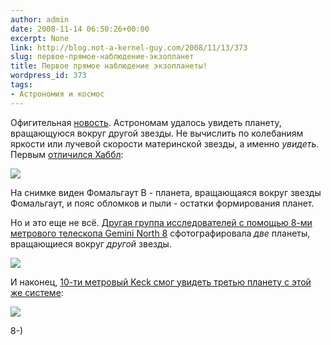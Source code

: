 ```yaml
---
author: admin
date: 2008-11-14 06:50:26+00:00
excerpt: None
link: http://blog.not-a-kernel-guy.com/2008/11/13/373
slug: первое-прямое-наблюдение-экзопланет
title: Первое прямое наблюдение экзопланеты!
wordpress_id: 373
tags:
- Астрономия и космос
---
```


Офигительная [новость](http://blogs.discovermagazine.com/badastronomy/2008/11/13/huge-exoplanet-news-items-pictures/). Астрономам удалось увидеть планету, вращающуюся вокруг другой звезды. Не вычислить по колебаниям яркости или лучевой скорости материнской звезды, а именно _увидеть_. Первым [отличился Хаббл](http://www.nasa.gov/mission_pages/hubble/science/fomalhaut.html):

![](http://farm4.static.flickr.com/3001/3026603168_a57722cf33_o.jpg)

На снимке виден Фомальгаут B - планета, вращающаяся вокруг звезды Фомальгаут, и пояс обломков и пыли - остатки формирования планет.

Но и это еще не всё. [Другая группа исследователей с помощью 8-ми метрового телескопа Gemini North 8](http://www.gemini.edu/node/11151) сфотографировала _две_ планеты, вращающиеся вокруг _другой_ звезды. 

![](http://www.gemini.edu/images/stories/press_release/pr2008-8/fig2.jpg)

И наконец, [10-ти метровый Keck смог увидеть третью планету с этой же системе](http://www.keckobservatory.org/article.php?id=231):

![](http://www.keckobservatory.org/images/article_pictures/231_403.jpg)

8-)

